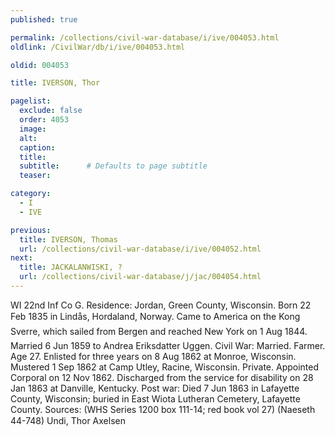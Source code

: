 ```yaml
---
published: true

permalink: /collections/civil-war-database/i/ive/004053.html
oldlink: /CivilWar/db/i/ive/004053.html

oldid: 004053

title: IVERSON, Thor

pagelist:
  exclude: false
  order: 4053
  image: 
  alt:
  caption:
  title:
  subtitle:      # Defaults to page subtitle
  teaser:

category: 
  - I 
  - IVE

previous:
  title: IVERSON, Thomas
  url: /collections/civil-war-database/i/ive/004052.html  
next:
  title: JACKALANWISKI, ?
  url: /collections/civil-war-database/j/jac/004054.html   
---
```

WI 22nd Inf Co G. Residence: Jordan, Green County, Wisconsin. Born 22 Feb 1835 in Lind&aring;s, Hordaland, Norway. Came to America on the &#147;Kong Sverre&#148;, which sailed from Bergen and reached New York on 1 Aug 1844. Married 6 Jun 1859 to Andrea Eriksdatter Uggen. Civil War: Married. Farmer. Age 27. Enlisted for three years on 8 Aug 1862 at Monroe, Wisconsin. Mustered 1 Sep 1862 at Camp Utley, Racine, Wisconsin. Private. Appointed Corporal on 12 Nov 1862. Discharged from the service for disability on 28 Jan 1863 at Danville, Kentucky. Post war: Died 7 Jun 1863 in Lafayette County, Wisconsin; buried in East Wiota Lutheran Cemetery, Lafayette County. Sources: (WHS Series 1200 box 111-14; red book vol 27) (Naeseth &#146;44-748) &#147;Undi, Thor Axelsen&#148;